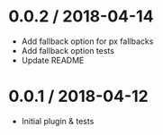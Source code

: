 0.0.2 / 2018-04-14
====================
* Add fallback option for px fallbacks
* Add fallback option tests
* Update README

0.0.1 / 2018-04-12
====================
* Initial plugin & tests